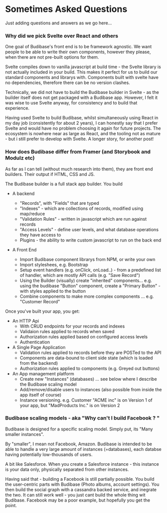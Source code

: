 # Sometimes Asked Questions

Just adding questions and answers as we go here...

### Why did we pick Svelte over React and others

One goal of Budibase's front end is to be framework agnostic. We want people to be able to write their own components, however they please, when there are not pre-built options for them.

Svelte compiles down to vanilla javascript at build time - the Svelte library is not actually included in your build. This makes it perfect for us to build our standard components and librarys with. Components built with svelte have no dependencies, therefore there can be no version clashes. 

Technically, we did not have to build the Budibase builder in Svelte - as the builder itself does not get packaged with a Budibase app. However, I felt it was wise to use Svelte anyway, for consistency and to build that experience.

Having used Svelte to build Budibase, whilst simultaneously using React in my day job (consistently for about 2 years), I can honestly say that I prefer Svelte and would have no problem choosing it again for future projects. The ecosystem is nowhere near as large as React, and the tooling not as mature - but i still prefer to develop with Svelte. A longer story, for another post!

### How does Budibase differ from Framer (and Storybook and Modulz etc)

As far as I can tell (without much research into them), they are front end builders. Their output if HTML, CSS and JS.

The Budibase builder is a full stack app builder. You build
- A backend
    - "Records", with "Fields" that are typed
    - "Indexes" - which are collections of records, modified using map/reduce
    - "Validation Rules" - written in javascript which are run against records
    - "Access Levels" - define user levels, and what database operations they have access to
    - Plugins - the ability to write custom javascript to run on the back end

- A Front End
    - Import Budibase component librarys from NPM, or write your own
    - Import styleshees, e.g. Bootstrap
    - Setup event handlers (e.g. onClick, onLoad..) - from a predefined list of handler, which are mostly API calls (e.g. "Save Record")
    - Using the Builder (visually) create "inherited" components... e.g. using the budibase "Button" component, create a "Primary Button" - with styles applied to the button
    - Combine components to make more complex components ... e.g. "Customer Record"

Once you've built your app, you get:
- An HTTP Api
    - With CRUD endpoints for your records and indexes
    - Validaion rules applied to records when saved
    - Authorization rules applied based on configured access levels
    - Authentication
- A Single Page Application
    - Validation rules applied to records before they are POSTed to the API
    - Components are data-bound to client side state (which is loaded from the backend)
    - Authorization rules applied to components (e.g. Greyed out buttons)
- An App management platform
    - Create new "Instances" (databases) ... see below where I describe the Budibase scaling model
    - Add/remove/disable users to instances (also possible from inside the app itself of course)
    - Instance versioning. e.g. Customer "ACME inc" is on Version 1 of your app, but "MadProducts Inc." is on Version 2


### Budibase scaling models - aka "Why can't I build Facebook ? "

Budibase is designed for a specific scaling model. Simply put, its "Many smaller instances". 

By "smaller", I mean not Facebook, Amazon. Budibase is intended to be able to handle a very large amount of instances (=databases), each databse having potentially low-thousands of users.

A bit like Salesforce. When you create a Salesforce instance - this instance is your data only, physically separated from other instances.

Having said that - building a Facebook is still partially possible. You build the user-centric parts with Budibase (Photo albums, account settings). You then build the social graph with a cassandra backed service, and inegrate the two. It can still work well - you just cant build the whole thing wit Budibase. Facebook may be a poor example, but hopefully you get the point. 